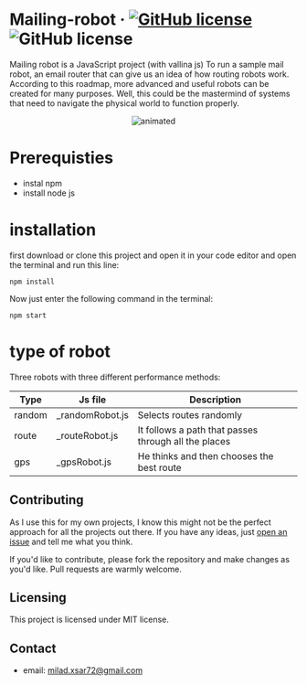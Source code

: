 # Mailing-robot &middot; [![GitHub license](https://img.shields.io/badge/license-MIT-blue.svg)](https://github.com/Miladxsar23/Mailing-robot/blob/master/LICENSE) ![GitHub license](https://img.shields.io/static/v1?label=Vallina&message=JS&color=yellow)
Mailing robot is a JavaScript project (with vallina js) To run a sample mail robot,  an email router that can give us an idea of how routing robots work. According to this roadmap, more advanced and useful robots can be created for many purposes.
Well, this could be the mastermind of systems that need to navigate the physical world to function properly.


<p align="center">
  <img src="https://user-images.githubusercontent.com/53997528/146654335-0f3acffd-e9be-40b5-9897-fd0b7270f591.gif" alt="animated" />
</p>


# Prerequisties
* instal npm
* install node js

# installation
 first download or clone this project and open it in your code editor and open the terminal and run this line:
 ```shell
npm install
```
Now just enter the following command in the terminal:
 ```shell
npm start
```

# type of robot
Three robots with three different performance methods: 

Type | Js file | Description 
--- | --- | --- | 
random | _randomRobot.js | Selects routes randomly | 
route | _routeRobot.js | It follows a path that passes through all the places | 
gps | _gpsRobot.js | He thinks and then chooses the best route | 

## Contributing
As I use this for my own projects, I know this might not be the perfect approach
for all the projects out there. If you have any ideas, just
[open an issue](https://github.com/Miladxsar23/Mailing-robot/issues/new) and tell me what you think.

If you'd like to contribute, please fork the repository and make changes as
you'd like. Pull requests are warmly welcome.

## Licensing
This project is licensed under MIT license.

## Contact
* email: milad.xsar72@gmail.com
